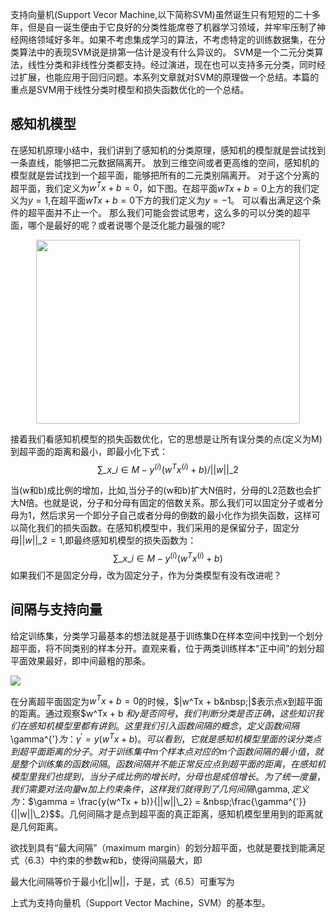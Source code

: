 支持向量机(Support Vecor Machine,以下简称SVM)虽然诞生只有短短的二十多年，但是自一诞生便由于它良好的分类性能席卷了机器学习领域，并牢牢压制了神经网络领域好多年。如果不考虑集成学习的算法，不考虑特定的训练数据集，在分类算法中的表现SVM说是排第一估计是没有什么异议的。
SVM是一个二元分类算法，线性分类和非线性分类都支持。经过演进，现在也可以支持多元分类，同时经过扩展，也能应用于回归问题。本系列文章就对SVM的原理做一个总结。本篇的重点是SVM用于线性分类时模型和损失函数优化的一个总结。

## 感知机模型
在感知机原理小结中，我们讲到了感知机的分类原理，感知机的模型就是尝试找到一条直线，能够把二元数据隔离开。
放到三维空间或者更高维的空间，感知机的模型就是尝试找到一个超平面，能够把所有的二元类别隔离开。
对于这个分离的超平面，我们定义为$w^Tx+b=0$，如下图。在超平面$wTx+b=0$上方的我们定义为$y=1$,在超平面$wTx+b=0$下方的我们定义为$y=−1$。
可以看出满足这个条件的超平面并不止一个。
那么我们可能会尝试思考，这么多的可以分类的超平面，哪个是最好的呢？或者说哪个是泛化能力最强的呢?

<img style="display: block; margin-left: auto; margin-right: auto" src="http://images2015.cnblogs.com/blog/1042406/201611/1042406-20161124135616081-623185925.jpg" alt="" width="422" height="294">

接着我们看感知机模型的损失函数优化，它的思想是让所有误分类的点(定义为M)到超平面的距离和最小，即最小化下式：$$\sum\limits\_{x\_i \in M}- y^{(i)}(w^Tx^{(i)} +b)\big / ||w||\_2$$

当\(w和b\)成比例的增加，比如,当分子的\(w和b\)扩大N倍时，分母的L2范数也会扩大N倍。也就是说，分子和分母有固定的倍数关系。那么我们可以固定分子或者分母为1，然后求另一个即分子自己或者分母的倒数的最小化作为损失函数，这样可以简化我们的损失函数。在感知机模型中，我们采用的是保留分子，固定分母$||w||\_2 = 1$,即最终感知机模型的损失函数为：$$\sum\limits\_{x\_i \in M}- y^{(i)}(w^Tx^{(i)} +b)$$
如果我们不是固定分母，改为固定分子，作为分类模型有没有改进呢？


## 间隔与支持向量
给定训练集，分类学习最基本的想法就是基于训练集D在样本空间中找到一个划分超平面，将不同类别的样本分开。直观来看，位于两类训练样本“正中间”的划分超平面效果最好，即中间最粗的那条。

![](http://o73nd1ra4.bkt.clouddn.com/ML7-1.png)

在分离超平面固定为$w^Tx + b = 0$的时候，$|w^Tx + b&nbsp;|$表示点x到超平面的距离。通过观察$w^Tx + b $和y是否同号，我们判断分类是否正确，这些知识我们在感知机模型里都有讲到。这里我们引入函数间隔的概念，定义函数间隔$\gamma^{'}$为：$$\gamma^{'} = y(w^Tx + b)$$。可以看到，它就是感知机模型里面的误分类点到超平面距离的分子。对于训练集中m个样本点对应的m个函数间隔的最小值，就是整个训练集的函数间隔。
函数间隔并不能正常反应点到超平面的距离，在感知机模型里我们也提到，当分子成比例的增长时，分母也是成倍增长。为了统一度量，我们需要对法向量$w$加上约束条件，这样我们就得到了几何间隔$\gamma$,定义为：$$\gamma = \frac{y(w^Tx + b)}{||w||\_2} = &nbsp;\frac{\gamma^{'}}{||w||\_2}$$。几何间隔才是点到超平面的真正距离，感知机模型里用到的距离就是几何距离。


欲找到具有“最大间隔”（maximum margin）的划分超平面，也就是要找到能满足式（6.3）中约束的参数w和b，使得间隔最大，即

最大化间隔等价于最小化||w||，于是，式（6.5）可重写为

上式为支持向量机（Support Vector Machine，SVM）的基本型。



<script type="text/javascript" src="http://cdn.mathjax.org/mathjax/latest/MathJax.js?config=default"></script>

